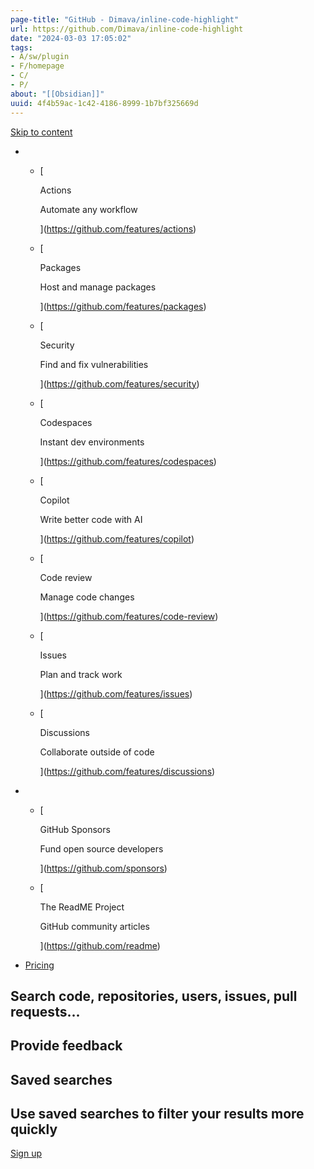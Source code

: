 ```yaml
---
page-title: "GitHub - Dimava/inline-code-highlight"
url: https://github.com/Dimava/inline-code-highlight
date: "2024-03-03 17:05:02"
tags: 
- A/sw/plugin
- F/homepage
- C/
- P/
about: "[[Obsidian]]"
uuid: 4f4b59ac-1c42-4186-8999-1b7bf325669d
---
```


[Skip to content](https://github.com/Dimava/inline-code-highlight#start-of-content)

-   -   [
        
        Actions
        
        Automate any workflow
        
        
        
        ](https://github.com/features/actions)
    -   [
        
        Packages
        
        Host and manage packages
        
        
        
        ](https://github.com/features/packages)
    -   [
        
        Security
        
        Find and fix vulnerabilities
        
        
        
        ](https://github.com/features/security)
    -   [
        
        Codespaces
        
        Instant dev environments
        
        
        
        ](https://github.com/features/codespaces)
    -   [
        
        Copilot
        
        Write better code with AI
        
        
        
        ](https://github.com/features/copilot)
    -   [
        
        Code review
        
        Manage code changes
        
        
        
        ](https://github.com/features/code-review)
    -   [
        
        Issues
        
        Plan and track work
        
        
        
        ](https://github.com/features/issues)
    -   [
        
        Discussions
        
        Collaborate outside of code
        
        
        
        ](https://github.com/features/discussions)
    

-   -   [
        
        GitHub Sponsors
        
        Fund open source developers
        
        
        
        ](https://github.com/sponsors)
    
    -   [
        
        The ReadME Project
        
        GitHub community articles
        
        
        
        ](https://github.com/readme)
    
-   [Pricing](https://github.com/pricing)

## Search code, repositories, users, issues, pull requests...

## Provide feedback

## Saved searches

## Use saved searches to filter your results more quickly

[Sign up](https://github.com/signup?ref_cta=Sign+up&ref_loc=header+logged+out&ref_page=%2F%3Cuser-name%3E%2F%3Crepo-name%3E&source=header-repo&source_repo=Dimava%2Finline-code-highlight)